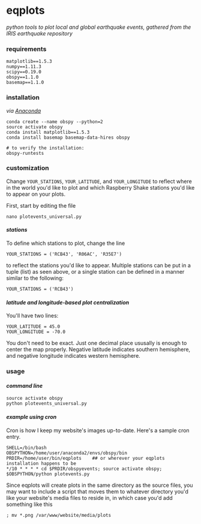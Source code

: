 # eqplots
_python tools to plot local and global earthquake events, gathered from the IRIS earthquake repository_

### requirements
```
matplotlib==1.5.3
numpy==1.11.3
scipy==0.19.0
obspy==1.1.0
basemap==1.1.0
```

### installation
_via [Anaconda](https://www.anaconda.com/)_
```
conda create --name obspy --python=2
source activate obspy
conda install matplotlib==1.5.3
conda install basemap basemap-data-hires obspy

# to verify the installation:
obspy-runtests
```

### customization
Change `YOUR_STATIONS`, `YOUR_LATITUDE`, and `YOUR_LONGITUDE` to reflect where in the world you'd like to plot and which Raspberry Shake stations you'd like to appear on your plots.

First, start by editing the file
```
nano plotevents_universal.py
```

#### _stations_
To define which stations to plot, change the line
```
YOUR_STATIONS = ('RCB43', 'R06AC', 'R35E7')
```
to reflect the stations you'd like to appear. Multiple stations can be put in a tuple (list) as seen above, or a single station can be defined in a manner similar to the following:
```
YOUR_STATIONS = ('RCB43')
```

#### _latitude and longitude-based plot centralization_
You'll have two lines:
```
YOUR_LATITUDE = 45.0
YOUR_LONGITUDE = -70.0
```
You don't need to be exact. Just one decimal place ususally is enough to center the map properly. Negative latitude indicates southern hemisphere, and negative longitude indicates western hemisphere.

### usage
#### _command line_
```
source activate obspy
python plotevents_universal.py
```
#### _example using cron_
Cron is how I keep my website's images up-to-date. Here's a sample cron entry.
```
SHELL=/bin/bash
OBSPYTHON=/home/user/anaconda2/envs/obspy/bin
PRDIR=/home/user/bin/eqplots    ## or wherever your eqplots installation happens to be
*/10 * * * * cd $PRDIR/obspyevents; source activate obspy; $OBSPYTHON/python plotevents.py
```
Since eqplots will create plots in the same directory as the source files, you may want to include a script that moves them to whatever directory you'd like your website's media files to reside in, in which case you'd add something like this
```
; mv *.png /var/www/website/media/plots
```

